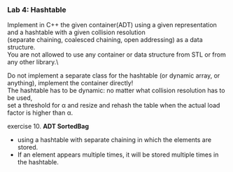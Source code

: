 ### Lab 4: Hashtable 

Implement in C++ the given container(ADT) using a given representation and a hashtable with a given collision  resolution\
(separate  chaining,  coalesced  chaining,  open  addressing) as a data structure.\
You are not allowed to use any container or data structure from STL or from any other library.\

Do not implement a separate class for the hashtable (or dynamic array, or anything), implement the container directly!\
The hashtable has to be dynamic: no matter what collision resolution has to be used,\
set a threshold for α and resize and rehash the table when the actual load factor is higher than α.

exercise 10. **ADT SortedBag**
  - using a hashtable with separate chaining in which the elements are stored.
  - If an element appears multiple times, it will be stored multiple times in the hashtable.
